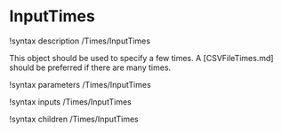 # InputTimes

!syntax description /Times/InputTimes

This object should be used to specify a few times. A [CSVFileTimes.md] should be preferred
if there are many times.


!syntax parameters /Times/InputTimes

!syntax inputs /Times/InputTimes

!syntax children /Times/InputTimes
